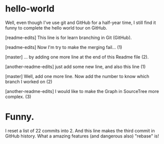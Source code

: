 # hello-world
Well, even though I've use git and GitHub for a half-year time, I still find it funny to complete the hello world tour on GitHub. 

[readme-edits] This line is for learn branching in Git (GitHub).

[readme-edits] Now I'm try to make the merging fail...  (1)

[master] ... by adding one more line at the end of this Readme file (2).

[another-readme-edits] just add some new line, and also this line (1)

[master] Well, add one more line. Now add the number to know which branch I worked on (2)

[another-readme-edits] I would like to make the Graph in SourceTree more complex. (3)

# Funny. 
I reset a list of 22 commits into 2. And this line makes the third commit in GitHub history. What a amazing features (and dangerous also) "rebase" is!